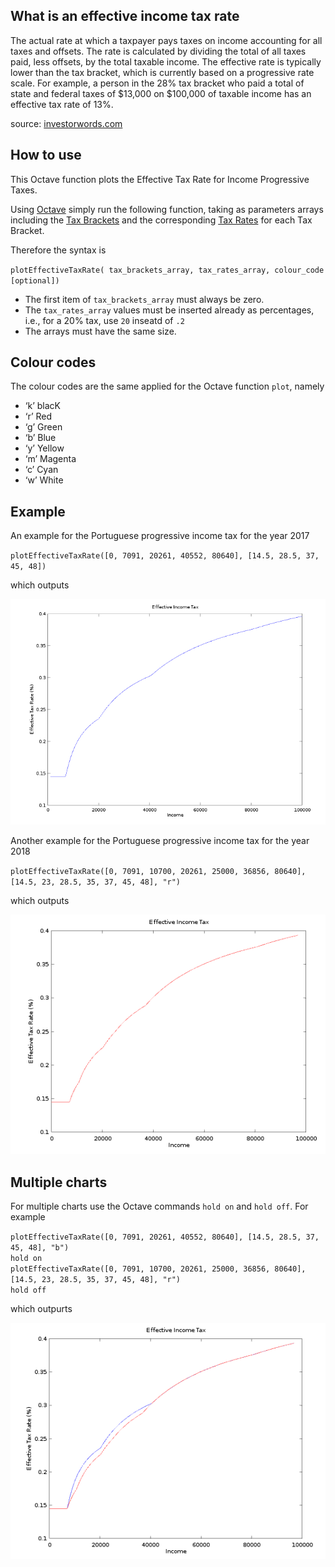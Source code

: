 ## What is an effective income tax rate

The actual rate at which a taxpayer pays taxes on income accounting for all taxes and offsets. The rate is calculated by dividing the total of all taxes paid, less offsets, by the total taxable income. The effective rate is typically lower than the tax bracket, which is currently based on a progressive rate scale. For example, a person in the 28% tax bracket who paid a total of state and federal taxes of $13,000 on $100,000 of taxable income has an effective tax rate of 13%.

source: <a href="http://www.investorwords.com/17190/effective_income_tax_rate.html">investorwords.com</a>

## How to use

This Octave function plots the Effective Tax Rate for Income Progressive Taxes.

Using <a href="https://www.gnu.org/software/octave/">Octave</a> simply run the following function, taking as parameters arrays including the <a href="https://en.wikipedia.org/wiki/Tax_bracket">Tax Brackets</a> and the corresponding <a href="https://en.wikipedia.org/wiki/Tax_rate">Tax Rates</a> for each Tax Bracket.

Therefore the syntax is

`plotEffectiveTaxRate( tax_brackets_array, tax_rates_array, colour_code [optional])`

 * The first item of `tax_brackets_array` must always be zero. 
 * The `tax_rates_array` values must be inserted already as percentages, i.e., for a 20% tax, use `20` inseatd of `.2`  
 * The arrays must have the same size.

## Colour codes

The colour codes are the same applied for the Octave function `plot`, namely

* ‘k’	blacK
* ‘r’	Red
* ‘g’	Green
* ‘b’	Blue
* ‘y’	Yellow
* ‘m’	Magenta
* ‘c’	Cyan
* ‘w’	White

## Example

An example for the Portuguese progressive income tax for the year 2017

`plotEffectiveTaxRate([0, 7091, 20261, 40552, 80640], [14.5, 28.5, 37, 45, 48])`

which outputs

<img src="https://github.com/jfoclpf/plotEffectiveTaxRate/blob/master/images/graph.png?raw=true"></img>

Another example for the Portuguese progressive income tax for the year 2018

`plotEffectiveTaxRate([0, 7091, 10700, 20261, 25000, 36856, 80640], [14.5, 23, 28.5, 35, 37, 45, 48], "r")`

which outputs

<img src="https://github.com/jfoclpf/plotEffectiveTaxRate/blob/master/images/graph2.png?raw=true"></img>

## Multiple charts

For multiple charts use the Octave commands `hold on` and `hold off`. For example

 `plotEffectiveTaxRate([0, 7091, 20261, 40552, 80640], [14.5, 28.5, 37, 45, 48], "b")`<br>
 `hold on`<br>
 `plotEffectiveTaxRate([0, 7091, 10700, 20261, 25000, 36856, 80640], [14.5, 23, 28.5, 35, 37, 45, 48], "r")`<br>
 `hold off`<br>
 
 which outpurts
 
 <img src="https://github.com/jfoclpf/plotEffectiveTaxRate/blob/master/images/graph3.png?raw=true"></img>
 

